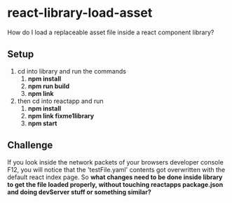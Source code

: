 # react-library-load-asset
How do I load a replaceable asset file inside a react component library?

## Setup
1. cd into library and run the commands
    1. **npm install**
    1. **npm run build**
    1. **npm link**
1. then cd into reactapp and run
    1. **npm install**
    1. **npm link fixme1library**
    1. **npm start**
  
## Challenge
If you look inside the network packets of your browsers developer console F12, you will notice that the 'testFile.yaml' contents got overwritten with the default react index page. So **what changes need to be done inside library to get the file loaded properly, __without__ touching reactapps package.json and doing devServer stuff or something similar?**
